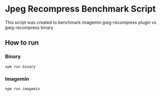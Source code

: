# Jpeg Recompress Benchmark Script

This script was created to benchmark imagemin jpeg-recompress plugin vs jpeg-recompress binary

## How to run

### Binary
`npm run binary`

### Imagemin
`npm run imagemin`
